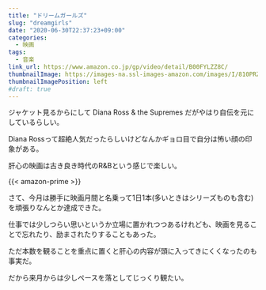 ```yaml
---
title: "ドリームガールズ"
slug: "dreamgirls"
date: "2020-06-30T22:37:23+09:00"
categories:
  - 映画
tags:
  - 音楽
link_url: https://www.amazon.co.jp/gp/video/detail/B00FYLZZ8C/
thumbnailImage: https://images-na.ssl-images-amazon.com/images/I/810PRZkrHLL._SX600_.jpg
thumbnailImagePosition: left
#draft: true
---
```

ジャケット見るからにして Diana Ross & the Supremes だがやはり自伝を元にしているらしい。
<!--more-->
Diana Rossって超絶人気だったらしいけどなんかギョロ目で自分は怖い顔の印象がある。

肝心の映画は古き良き時代のR&Bという感じで楽しい。

{{< amazon-prime >}}

さて、今月は勝手に映画月間と名乗って1日1本(多いときはシリーズものも含む)を頑張りなんとか達成できた。

仕事では少しつらい思いというか立場に置かれつつあるけれども、映画を見ることで忘れたり、励まされたりすることもあった。

ただ本数を観ることを重点に置くと肝心の内容が頭に入ってきにくくなったのも事実だ。

だから来月からは少しペースを落としてじっくり観たい。
